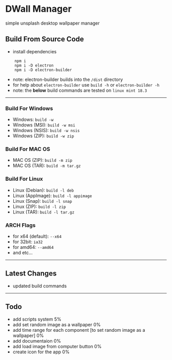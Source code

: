 # DWall Manager
simple unsplash desktop wallpaper manager


## Build From Source Code

- install dependencies

```
    npm i
    npm i -D electron
    npm i -D electron-builder
```

- note: electron-builder builds into the `/dist` directory
- for help about `electron-builder` use `build -h` or `electron-builder -h`
- note: the __below__ build commands are tested on `linux mint 18.3`

____

### Build For Windows

- Windows: `build -w`
- Windows (MSI): `build -w msi`
- Windows (NSIS): `build -w nsis`
- Windows (ZIP): `build -w zip`

### Build For MAC OS

- MAC OS (ZIP): `build -m zip`
- MAC OS (TAR): `build -m tar.gz`

### Build For Linux
- Linux (Debian): `build -l deb`
- Linux (AppImage): `build -l appimage`
- Linux (Snap): `build -l snap`
- Linux (ZIP): `build -l zip`
- Linux (TAR): `build -l tar.gz`

### ARCH Flags

- for x64 (default): `--x64`
- for 32bit: `ia32`
- for amd64: `--amd64`
- and etc...

____

## Latest Changes

- updated build commands

____

## Todo

- add scripts system 5%
- add set random image as a wallpaper 0%
- add time range for each component [to set random image as a wallpaper] 0%
- add documentaion 0%
- add load image from computer button 0%
- create icon for the app 0%

